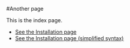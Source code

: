 #Another page

This is the index page.

* [See the Installation page](readme.md)
* [See the Installation page (simplified syntax)](readme)
